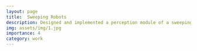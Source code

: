 ```yaml
---
layout: page
title:  Sweeping Robots 
description: Designed and implemented a perception module of a sweeping robot 
img: assets/img/1.jpg
importance: 4
category: work
---
```

